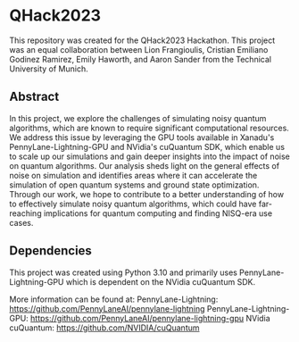 # QHack2023

This repository was created for the QHack2023 Hackathon.
This project was an equal collaboration between Lion Frangioulis, Cristian Emiliano Godinez Ramirez, Emily Haworth, and Aaron Sander from the Technical University of Munich.

## Abstract

In this project, we explore the challenges of simulating noisy quantum algorithms, which are known to require significant computational resources. We address this issue by leveraging the GPU tools available in Xanadu's PennyLane-Lightning-GPU and NVidia's cuQuantum SDK, which enable us to scale up our simulations and gain deeper insights into the impact of noise on quantum algorithms. Our analysis sheds light on the general effects of noise on simulation and identifies areas where it can accelerate the simulation of open quantum systems and ground state optimization. Through our work, we hope to contribute to a better understanding of how to effectively simulate noisy quantum algorithms, which could have far-reaching implications for quantum computing and finding NISQ-era use cases.

## Dependencies

This project was created using Python 3.10 and primarily uses PennyLane-Lightning-GPU which is dependent on the NVidia cuQuantum SDK.

More information can be found at:
PennyLane-Lightning: https://github.com/PennyLaneAI/pennylane-lightning
PennyLane-Lightning-GPU: https://github.com/PennyLaneAI/pennylane-lightning-gpu
NVidia cuQuantum: https://github.com/NVIDIA/cuQuantum
